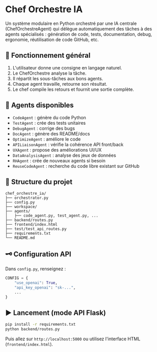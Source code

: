 # Chef Orchestre IA

Un système modulaire en Python orchestré par une IA centrale (ChefOrchestreAgent) qui délègue automatiquement des tâches à des agents spécialisés : génération de code, tests, documentation, debug, ergonomie, réutilisation de code GitHub, etc.

## 🧠 Fonctionnement général

1. L'utilisateur donne une consigne en langage naturel.
2. Le ChefOrchestre analyse la tâche.
3. Il répartit les sous-tâches aux bons agents.
4. Chaque agent travaille, retourne son résultat.
5. Le chef compile les retours et fournit une sortie complète.

## 🤖 Agents disponibles

- `CodeAgent` : génère du code Python
- `TestAgent` : crée des tests unitaires
- `DebugAgent` : corrige des bugs
- `DocAgent` : génère des README/docs
- `OptimizeAgent` : améliore le code
- `APILiaisonAgent` : vérifie la cohérence API front/back
- `UXAgent` : propose des améliorations UI/UX
- `DataAnalysisAgent` : analyse des jeux de données
- `RHAgent` : crée de nouveaux agents si besoin
- `ReuseCodeAgent` : recherche du code libre existant sur GitHub

## 🔧 Structure du projet

```
chef_orchestre_ia/
├── orchestrator.py
├── config.py
├── workspace/
├── agents/
│   ├── code_agent.py, test_agent.py, ...
├── backend/routes.py
├── frontend/index.html
├── test/test_api_routes.py
├── requirements.txt
└── README.md
```

## 🗝️ Configuration API

Dans `config.py`, renseignez :
```python
CONFIG = {
    "use_openai": True,
    "api_key_openai": "sk-...",
    ...
}
```

## ▶️ Lancement (mode API Flask)
```bash
pip install -r requirements.txt
python backend/routes.py
```
Puis allez sur `http://localhost:5000` ou utilisez l'interface HTML (`frontend/index.html`).
